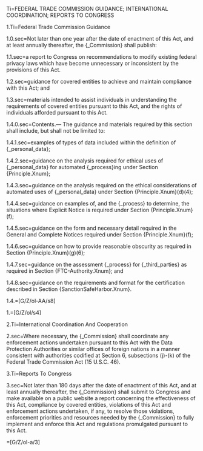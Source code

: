 Ti=FEDERAL TRADE COMMISSION GUIDANCE; INTERNATIONAL COORDINATION; REPORTS TO CONGRESS

1.Ti=Federal Trade Commission Guidance

1.0.sec=Not later than one year after the date of enactment of this Act, and at least annually thereafter, the {_Commission} shall publish:

1.1.sec=a report to Congress on recommendations to modify existing federal privacy laws which have become unnecessary or inconsistent by the provisions of this Act.

1.2.sec=guidance for covered entities to achieve and maintain compliance with this Act; and

1.3.sec=materials intended to assist individuals in understanding the requirements of covered entities pursuant to this Act, and the rights of individuals afforded pursuant to this Act.

1.4.0.sec=Contents.—  The guidance and materials required by this section shall include, but shall not be limited to:

1.4.1.sec=examples of types of data included within the definition of {_personal_data};

1.4.2.sec=guidance on the analysis required for ethical uses of {_personal_data} for automated {_process}ing under Section {Principle.Xnum};

1.4.3.sec=guidance on the analysis required on the ethical considerations of automated uses of {_personal_data} under Section {Principle.Xnum}(d)(4);

1.4.4.sec=guidance on examples of, and the {_process} to determine, the situations where Explicit Notice is required under Section {Principle.Xnum}(f);

1.4.5.sec=guidance on the form and necessary detail required in the General and Complete Notices required under Section {Principle.Xnum}(f);

1.4.6.sec=guidance on how to provide reasonable obscurity as required in Section {Principle.Xnum}(g)(6);

1.4.7.sec=guidance on the assessment {_process} for {_third_parties} as required in Section {FTC-Authority.Xnum}; and

1.4.8.sec=guidance on the requirements and format for the certification described in Section {SanctionSafeHarbor.Xnum}.

1.4.=[G/Z/ol-AA/s8]

1.=[G/Z/ol/s4]

2.Ti=International Coordination And Cooperation

2.sec=Where necessary, the {_Commission} shall coordinate any enforcement actions undertaken pursuant to this Act with the Data Protection Authorities or similar offices of foreign nations in a manner consistent with authorities codified at Section 6, subsections (j)-(k) of the Federal Trade Commission Act (15 U.S.C. 46).

3.Ti=Reports To Congress

3.sec=Not later than 180 days after the date of enactment of this Act, and at least annually thereafter, the {_Commission} shall submit to Congress and make available on a public website a report concerning the effectiveness of this Act, compliance by covered entities, violations of this Act and enforcement actions undertaken, if any, to resolve those violations, enforcement priorities and resources needed by the {_Commission} to fully implement and enforce this Act and regulations promulgated pursuant to this Act.

=[G/Z/ol-a/3]
